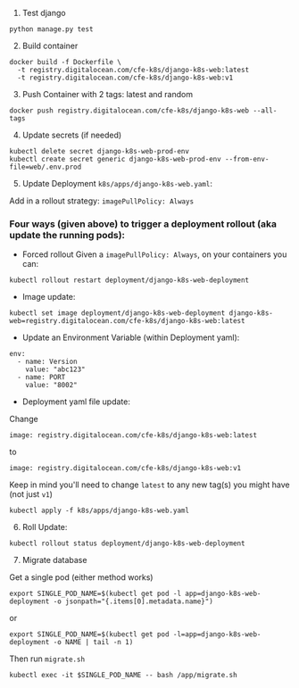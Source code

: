 1. Test django

```
python manage.py test
```

2. Build container

```
docker build -f Dockerfile \
  -t registry.digitalocean.com/cfe-k8s/django-k8s-web:latest 
  -t registry.digitalocean.com/cfe-k8s/django-k8s-web:v1 
```

3. Push Container with 2 tags: latest and random

```
docker push registry.digitalocean.com/cfe-k8s/django-k8s-web --all-tags
```

4. Update secrets (if needed)

```
kubectl delete secret django-k8s-web-prod-env
kubectl create secret generic django-k8s-web-prod-env --from-env-file=web/.env.prod

```

5. Update Deployment `k8s/apps/django-k8s-web.yaml`:

Add in a rollout strategy:
`imagePullPolicy: Always`


### Four ways (given above) to trigger a deployment rollout (aka update the running pods):
- Forced rollout
Given a `imagePullPolicy: Always`, on your containers you can:

```
kubectl rollout restart deployment/django-k8s-web-deployment
```

- Image update:
```
kubectl set image deployment/django-k8s-web-deployment django-k8s-web=registry.digitalocean.com/cfe-k8s/django-k8s-web:latest
```

- Update an Environment Variable (within Deployment yaml):

```
env:
  - name: Version
    value: "abc123"
  - name: PORT
    value: "8002"
```

- Deployment yaml file update:

Change 
```
image: registry.digitalocean.com/cfe-k8s/django-k8s-web:latest
```
to
```
image: registry.digitalocean.com/cfe-k8s/django-k8s-web:v1 
```
Keep in mind you'll need to change `latest` to any new tag(s) you might have (not just `v1`)
```
kubectl apply -f k8s/apps/django-k8s-web.yaml
```


6. Roll Update:
```
kubectl rollout status deployment/django-k8s-web-deployment
```
7. Migrate database

Get a single pod (either method works)

```
export SINGLE_POD_NAME=$(kubectl get pod -l app=django-k8s-web-deployment -o jsonpath="{.items[0].metadata.name}")
```
or 
```
export SINGLE_POD_NAME=$(kubectl get pod -l=app=django-k8s-web-deployment -o NAME | tail -n 1)
```

Then run `migrate.sh` 

```
kubectl exec -it $SINGLE_POD_NAME -- bash /app/migrate.sh
```
